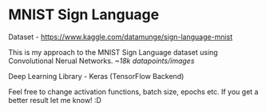 # MNIST Sign Language
Dataset - https://www.kaggle.com/datamunge/sign-language-mnist

This is my approach to the MNIST Sign Language dataset using Convolutional Nerual Networks.
*~18k datapoints/images*

Deep Learning Library - Keras (TensorFlow Backend)

Feel free to change activation functions, batch size, epochs etc.
If you get a better result let me know! :D
